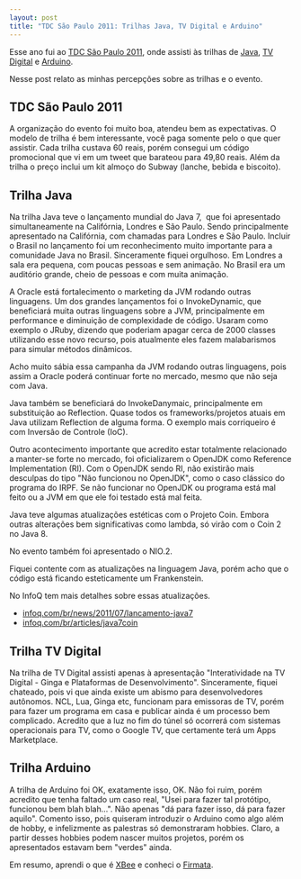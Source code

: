 ```yaml
---
layout: post
title: "TDC São Paulo 2011: Trilhas Java, TV Digital e Arduino"
---
```


Esse ano fui ao [TDC São Paulo 2011](http://www.thedevelopersconference.com.br/tdc/2011/index.html#saopaulo), onde assisti às trilhas de [Java](http://www.thedevelopersconference.com.br/tdc/2011/saopaulo/trilha-java), [TV Digital](http://www.thedevelopersconference.com.br/tdc/2011/saopaulo/trilha-tvdigital) e [Arduino](http://www.thedevelopersconference.com.br/tdc/2011/saopaulo/trilha-arduino).

Nesse post relato as minhas percepções sobre as trilhas e o evento.

## TDC São Paulo 2011

A organização do evento foi muito boa, atendeu bem as expectativas. O modelo de trilha é bem interessante, você paga somente pelo o que quer assistir. Cada trilha custava 60 reais, porém consegui um código promocional que vi em um tweet que barateou para 49,80 reais. Além da trilha o preço inclui um kit almoço do Subway (lanche, bebida e biscoito).

## Trilha Java

Na trilha Java teve o lançamento mundial do Java 7,  que foi apresentado simultaneamente na Califórnia, Londres e São Paulo. Sendo principalmente apresentado na Califórnia, com chamadas para Londres e São Paulo. Incluir o Brasil no lançamento foi um reconhecimento muito importante para a comunidade Java no Brasil. Sinceramente fiquei orgulhoso. Em Londres a sala era pequena, com poucas pessoas e sem animação. No Brasil era um auditório grande, cheio de pessoas e com muita animação.

A Oracle está fortalecimento o marketing da JVM rodando outras  linguagens. Um dos grandes lançamentos foi o InvokeDynamic, que beneficiará muita outras linguagens sobre a JVM, principalmente em performance e diminuição de complexidade de código. Usaram como exemplo o JRuby, dizendo que poderiam apagar cerca de 2000 classes utilizando esse novo recurso, pois atualmente eles fazem malabarismos para simular métodos dinâmicos.

Acho muito sábia essa campanha da JVM rodando outras   linguagens, pois assim a Oracle poderá continuar forte no mercado, mesmo que não seja com Java.

Java também se beneficiará do InvokeDanymaic, principalmente em substituição ao Reflection. Quase todos os frameworks/projetos atuais em Java utilizam Reflection de alguma forma. O exemplo mais corriqueiro é com Inversão de Controle (IoC).

Outro acontecimento importante que acredito estar totalmente relacionado a  manter-se forte no mercado, foi oficializarem o OpenJDK como Reference Implementation (RI). Com o OpenJDK sendo RI, não existirão mais desculpas do tipo "Não funcionou no OpenJDK", como o caso  clássico do programa do IRPF. Se não funcionar no OpenJDK ou programa está mal feito ou a JVM em que ele foi testado está mal feita.

Java teve algumas atualizações estéticas com o Projeto Coin.  Embora outras alterações bem significativas como lambda, só virão com o Coin 2 no Java 8.

No evento também foi apresentado o NIO.2.

Fiquei contente com as atualizações na linguagem Java, porém acho que o código está ficando esteticamente um Frankenstein.

No InfoQ tem mais detalhes sobre essas atualizações.

* [infoq.com/br/news/2011/07/lancamento-java7](http://www.infoq.com/br/news/2011/07/lancamento-java7)
* [infoq.com/br/articles/java7coin](http://www.infoq.com/br/articles/java7coin)

## Trilha TV Digital

Na trilha de TV Digital assisti apenas à apresentação "Interatividade na TV Digital - Ginga e Plataformas de Desenvolvimento".  Sinceramente, fiquei chateado, pois vi que ainda existe um abismo para desenvolvedores autônomos. NCL, Lua, Ginga etc, funcionam para emissoras de TV, porém para fazer um programa em casa e publicar ainda é um processo bem complicado. Acredito que a luz no fim do  túnel só ocorrerá com sistemas operacionais para TV, como o Google TV,  que certamente terá um Apps Marketplace.

## Trilha Arduino

A trilha de Arduino foi OK, exatamente isso, OK. Não foi ruim, porém acredito que tenha faltado um caso real, "Usei para fazer tal protótipo, funcionou bem blah blah...".  Não apenas "dá para fazer isso, dá para fazer aquilo". Comento isso, pois quiseram introduzir o Arduino como algo além de hobby, e infelizmente as palestras só demonstraram hobbies. Claro, a partir desses hobbies podem nascer muitos projetos, porém os apresentados estavam bem "verdes" ainda.

Em resumo, aprendi o que é [XBee](http://en.wikipedia.org/wiki/XBee) e conheci o [Firmata](http://www.arduino.cc/en/Reference/Firmata).
